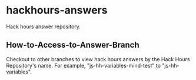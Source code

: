 # hackhours-answers
Hack hours answer repository. 

## How-to-Access-to-Answer-Branch

Checkout to other branches to view hack hours answers by the Hack Hours Repository's name.
For example, "js-hh-variables-mind-test" to "js-hh-variables".

